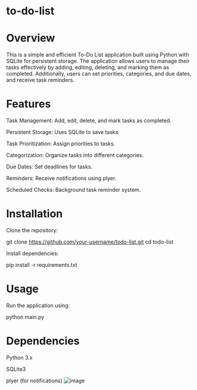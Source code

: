# to-do-list

# Overview

This is a simple and efficient To-Do List application built using Python with SQLite for persistent storage. The application allows users to manage their tasks effectively by adding, editing, deleting, and marking them as completed. Additionally, users can set priorities, categories, and due dates, and receive task reminders.

# Features

Task Management: Add, edit, delete, and mark tasks as completed.

Persistent Storage: Uses SQLite to save tasks.

Task Prioritization: Assign priorities to tasks.

Categorization: Organize tasks into different categories.

Due Dates: Set deadlines for tasks.

Reminders: Receive notifications using plyer.

Scheduled Checks: Background task reminder system.

# Installation

Clone the repository:

git clone https://github.com/your-username/todo-list.git
cd todo-list

Install dependencies:

pip install -r requirements.txt

# Usage

Run the application using:

python main.py

# Dependencies

Python 3.x

SQLite3

plyer (for notifications)
![image](https://github.com/user-attachments/assets/58b0a34d-54dc-44e0-a31a-98072d5b126a)

